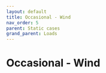 ```yaml
---
layout: default
title: Occasional - Wind
nav_order: 5
parent: Static cases
grand_parent: Loads
---
```


# Occasional - Wind